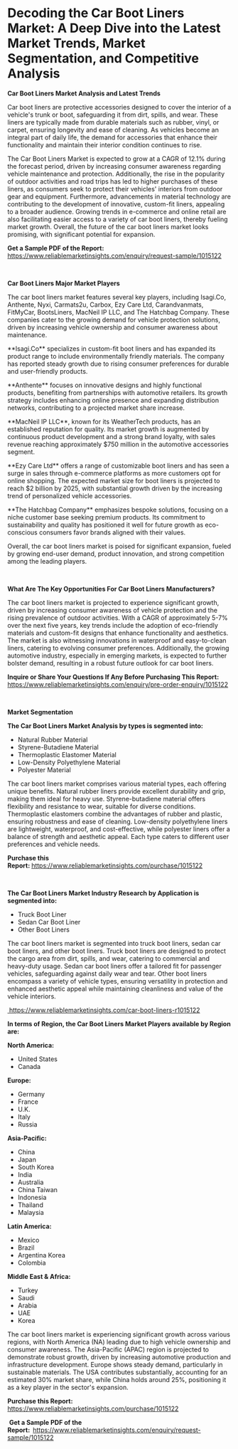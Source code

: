 <p><h1>Decoding the Car Boot Liners Market: A Deep Dive into the Latest Market Trends, Market Segmentation, and Competitive Analysis</h1></p><p><strong>Car Boot Liners Market Analysis and Latest Trends</strong></p>
<p><p>Car boot liners are protective accessories designed to cover the interior of a vehicle's trunk or boot, safeguarding it from dirt, spills, and wear. These liners are typically made from durable materials such as rubber, vinyl, or carpet, ensuring longevity and ease of cleaning. As vehicles become an integral part of daily life, the demand for accessories that enhance their functionality and maintain their interior condition continues to rise.</p><p>The Car Boot Liners Market is expected to grow at a CAGR of 12.1% during the forecast period, driven by increasing consumer awareness regarding vehicle maintenance and protection. Additionally, the rise in the popularity of outdoor activities and road trips has led to higher purchases of these liners, as consumers seek to protect their vehicles' interiors from outdoor gear and equipment. Furthermore, advancements in material technology are contributing to the development of innovative, custom-fit liners, appealing to a broader audience. Growing trends in e-commerce and online retail are also facilitating easier access to a variety of car boot liners, thereby fueling market growth. Overall, the future of the car boot liners market looks promising, with significant potential for expansion.</p></p>
<p><strong>Get a Sample PDF of the Report:&nbsp;</strong> <a href="https://www.reliablemarketinsights.com/enquiry/request-sample/1015122?utm_campaign=3086&utm_medium=2&utm_source=Github&utm_content=ia&utm_term=17042025&utm_id=car-boot-liners">https://www.reliablemarketinsights.com/enquiry/request-sample/1015122</a></p>
<p>&nbsp;</p>
<p><strong>Car Boot Liners Major Market Players</strong></p>
<p><p>The car boot liners market features several key players, including Isagi.Co, Anthente, Nyxi, Carmats2u, Carbox, Ezy Care Ltd, Carandvanmats, FitMyCar, BootsLiners, MacNeil IP LLC, and The Hatchbag Company. These companies cater to the growing demand for vehicle protection solutions, driven by increasing vehicle ownership and consumer awareness about maintenance.</p><p>**Isagi.Co** specializes in custom-fit boot liners and has expanded its product range to include environmentally friendly materials. The company has reported steady growth due to rising consumer preferences for durable and user-friendly products.</p><p>**Anthente** focuses on innovative designs and highly functional products, benefiting from partnerships with automotive retailers. Its growth strategy includes enhancing online presence and expanding distribution networks, contributing to a projected market share increase.</p><p>**MacNeil IP LLC**, known for its WeatherTech products, has an established reputation for quality. Its market growth is augmented by continuous product development and a strong brand loyalty, with sales revenue reaching approximately $750 million in the automotive accessories segment.</p><p>**Ezy Care Ltd** offers a range of customizable boot liners and has seen a surge in sales through e-commerce platforms as more customers opt for online shopping. The expected market size for boot liners is projected to reach $2 billion by 2025, with substantial growth driven by the increasing trend of personalized vehicle accessories.</p><p>**The Hatchbag Company** emphasizes bespoke solutions, focusing on a niche customer base seeking premium products. Its commitment to sustainability and quality has positioned it well for future growth as eco-conscious consumers favor brands aligned with their values.</p><p>Overall, the car boot liners market is poised for significant expansion, fueled by growing end-user demand, product innovation, and strong competition among the leading players.</p></p>
<p>&nbsp;</p>
<p><strong>What Are The Key Opportunities For Car Boot Liners Manufacturers?</strong></p>
<p><p>The car boot liners market is projected to experience significant growth, driven by increasing consumer awareness of vehicle protection and the rising prevalence of outdoor activities. With a CAGR of approximately 5-7% over the next five years, key trends include the adoption of eco-friendly materials and custom-fit designs that enhance functionality and aesthetics. The market is also witnessing innovations in waterproof and easy-to-clean liners, catering to evolving consumer preferences. Additionally, the growing automotive industry, especially in emerging markets, is expected to further bolster demand, resulting in a robust future outlook for car boot liners.</p></p>
<p><strong>Inquire or Share Your Questions If Any Before Purchasing This Report:</strong> <a href="https://www.reliablemarketinsights.com/enquiry/pre-order-enquiry/1015122?utm_campaign=3086&utm_medium=2&utm_source=Github&utm_content=ia&utm_term=17042025&utm_id=car-boot-liners">https://www.reliablemarketinsights.com/enquiry/pre-order-enquiry/1015122</a></p>
<p>&nbsp;</p>
<p><strong>Market Segmentation</strong></p>
<p><strong>The Car Boot Liners Market Analysis by types is segmented into:</strong></p>
<p><ul><li>Natural Rubber Material</li><li>Styrene-Butadiene Material</li><li>Thermoplastic Elastomer Material</li><li>Low-Density Polyethylene Material</li><li>Polyester Material</li></ul></p>
<p><p>The car boot liners market comprises various material types, each offering unique benefits. Natural rubber liners provide excellent durability and grip, making them ideal for heavy use. Styrene-butadiene material offers flexibility and resistance to wear, suitable for diverse conditions. Thermoplastic elastomers combine the advantages of rubber and plastic, ensuring robustness and ease of cleaning. Low-density polyethylene liners are lightweight, waterproof, and cost-effective, while polyester liners offer a balance of strength and aesthetic appeal. Each type caters to different user preferences and vehicle needs.</p></p>
<p><strong>Purchase this Report:&nbsp;</strong><a href="https://www.reliablemarketinsights.com/purchase/1015122?utm_campaign=3086&utm_medium=2&utm_source=Github&utm_content=ia&utm_term=17042025&utm_id=car-boot-liners">https://www.reliablemarketinsights.com/purchase/1015122</a></p>
<p>&nbsp;</p>
<p><strong>The Car Boot Liners Market Industry Research by Application is segmented into:</strong></p>
<p><ul><li>Truck Boot Liner</li><li>Sedan Car Boot Liner</li><li>Other Boot Liners</li></ul></p>
<p><p>The car boot liners market is segmented into truck boot liners, sedan car boot liners, and other boot liners. Truck boot liners are designed to protect the cargo area from dirt, spills, and wear, catering to commercial and heavy-duty usage. Sedan car boot liners offer a tailored fit for passenger vehicles, safeguarding against daily wear and tear. Other boot liners encompass a variety of vehicle types, ensuring versatility in protection and enhanced aesthetic appeal while maintaining cleanliness and value of the vehicle interiors.</p></p>
<p><a href="https://www.reliablemarketinsights.com/car-boot-liners-r1015122?utm_campaign=3086&utm_medium=2&utm_source=Github&utm_content=ia&utm_term=17042025&utm_id=car-boot-liners">&nbsp;https://www.reliablemarketinsights.com/car-boot-liners-r1015122</a></p>
<p><strong>In terms of Region, the Car Boot Liners Market Players available by Region are:</strong></p>
<p>
    <p> <strong> North America: </strong>
        <ul>
            <li>United States</li>
            <li>Canada</li>
        </ul>
        </p> 
    <p> <strong> Europe: </strong>
        <ul>
            <li>Germany</li>
            <li>France</li>
            <li>U.K.</li>
            <li>Italy</li>
            <li>Russia</li>
        </ul>
        </p> 
    <p> <strong> Asia-Pacific: </strong>
        <ul>
            <li>China</li>
            <li>Japan</li>
            <li>South Korea</li>
            <li>India</li>
            <li>Australia</li>
            <li>China Taiwan</li>
            <li>Indonesia</li>
            <li>Thailand</li>
            <li>Malaysia</li>
        </ul>
        </p> 
    <p> <strong> Latin America: </strong>
        <ul>
            <li>Mexico</li>
            <li>Brazil</li>
            <li>Argentina Korea</li>
            <li>Colombia</li>
        </ul>
        </p> 
    <p> <strong> Middle East & Africa: </strong>
        <ul>
            <li>Turkey</li>
            <li>Saudi</li>
            <li>Arabia</li>
            <li>UAE</li>
            <li>Korea</li>
        </ul>
    </p>
    </p>
<p><p>The car boot liners market is experiencing significant growth across various regions, with North America (NA) leading due to high vehicle ownership and consumer awareness. The Asia-Pacific (APAC) region is projected to demonstrate robust growth, driven by increasing automotive production and infrastructure development. Europe shows steady demand, particularly in sustainable materials. The USA contributes substantially, accounting for an estimated 30% market share, while China holds around 25%, positioning it as a key player in the sector's expansion.</p></p>
<p><strong>Purchase this Report: </strong><a href="https://www.reliablemarketinsights.com/purchase/1015122?utm_campaign=3086&utm_medium=2&utm_source=Github&utm_content=ia&utm_term=17042025&utm_id=car-boot-liners">https://www.reliablemarketinsights.com/purchase/1015122</a></p>
<p>&nbsp;<strong>Get a Sample PDF of the Report:&nbsp;&nbsp;</strong><a href="https://www.reliablemarketinsights.com/enquiry/request-sample/1015122?utm_campaign=3086&utm_medium=2&utm_source=Github&utm_content=ia&utm_term=17042025&utm_id=car-boot-liners">https://www.reliablemarketinsights.com/enquiry/request-sample/1015122</a></p>
<p><strong></strong></p>
<p><p></p><p></p><p></p></p>